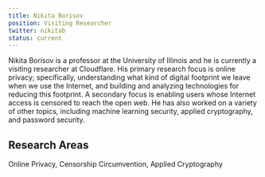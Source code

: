 ```yaml
---
title: Nikita Borisov
position: Visiting Researcher
twitter: nikitab
status: current
---
```


Nikita Borisov is a professor at the University of Illinois and he is currently a visiting researcher at Cloudflare. His primary research focus is online privacy; specifically, understanding what kind of digital footprint we leave when we use the Internet, and building and analyzing technologies for reducing this footprint. A secondary focus is enabling users whose Internet access is censored to reach the open web. He has also worked on a variety of other topics, including machine learning security, applied cryptography, and password security.

## Research Areas
Online Privacy, Censorship Circumvention, Applied Cryptography

